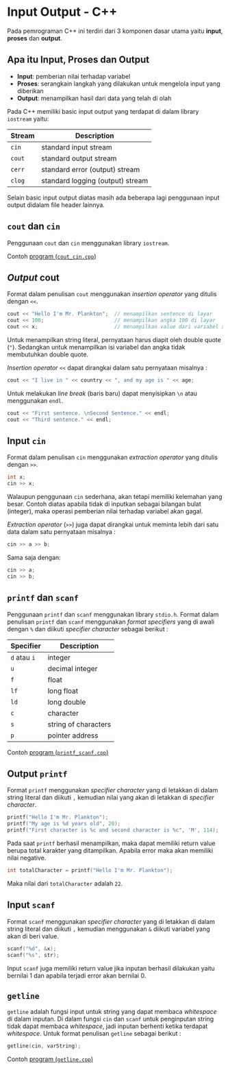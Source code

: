 # Input Output - C++

Pada pemrograman C++ ini terdiri dari 3 komponen dasar utama yaitu **input**, **proses** dan **output**.

## Apa itu Input, Proses dan Output

- **Input**: pemberian nilai terhadap variabel
- **Proses**: serangkain langkah yang dilakukan untuk mengelola input yang diberikan
- **Output**: menampilkan hasil dari data yang telah di olah

Pada C++ memiliki basic input output yang terdapat di dalam library `iostream` yaitu:

| Stream | Description                      |
| ------ | -------------------------------- |
| `cin`  | standard input stream            |
| `cout` | standard output stream           |
| `cerr` | standard error (output) stream   |
| `clog` | standard logging (output) stream |

Selain basic input output diatas masih ada beberapa lagi penggunaan input output didalam file header lainnya.

## `cout` dan `cin`

Penggunaan `cout` dan `cin` menggunakan library `iostream`.

Contoh [program (`cout_cin.cpp`)](cout_cin.cpp)

## *Output* cout

Format dalam penulisan `cout` menggunakan *insertion operator* yang ditulis dengan `<<`.

```cpp
cout << "Hello I'm Mr. Plankton";  // menampilkan sentence di layar
cout << 100;                       // menampilkan angka 100 di layar
cout << x;                         // menampilkan value dari variabel x di layar
```

Untuk menampilkan string literal, pernyataan harus diapit oleh double quote (`"`). Sedangkan untuk menampilkan isi variabel dan angka tidak membutuhkan double quote.

*Insertion operator* `<<` dapat dirangkai dalam satu pernyataan misalnya :

```cpp
cout << "I live in " << country << ", and my age is " << age;
```

Untuk melakukan _line break_ (baris baru) dapat menyisipkan `\n` atau menggunakan `endl`.

```cpp
cout << "First sentence. \nSecond Sentence." << endl;
cout << "Third sentence." << endl;
```

## Input `cin`

Format dalam penulisan `cin` menggunakan *extraction  operator* yang ditulis dengan `>>`.

```cpp
int x;
cin >> x;
```

Walaupun penggunaan `cin` sederhana, akan tetapi memiliki kelemahan yang besar. Contoh diatas apabila tidak di inputkan sebagai bilangan bulat (integer), maka operasi pemberian nilai terhadap variabel akan gagal.

*Extraction  operator* (`>>`) juga dapat dirangkai untuk meminta lebih dari satu data dalam satu pernyataan misalnya :

```cpp
cin >> a >> b;
```

Sama saja dengan:

```cpp
cin >> a;
cin >> b;
```

## `printf` dan `scanf`

Penggunaan `printf` dan `scanf` menggunakan library `stdio.h`. Format dalam penulisan `printf` dan `scanf` menggunakan *format specifiers* yang di awali dengan `%` dan diikuti *specifier character* sebagai berikut :

| Specifier    | Description          |
| ------------ | -------------------- |
| `d` atau `i` | integer              |
| `u`          | decimal integer      |
| `f`          | float                |
| `lf`         | long float           |
| `ld`         | long double          |
| `c`          | character            |
| `s`          | string of characters |
| `p`          | pointer address      |

Contoh [program (`printf_scanf.cpp`)](printf_scanf.cpp)

## Output `printf`

Format `printf` menggunakan *specifier character* yang di letakkan di dalam string literal dan diikuti `,` kemudian nilai yang akan di letakkan di *specifier character*.

```cpp
printf("Hello I'm Mr. Plankton");
printf("My age is %d years old", 20);
printf("First character is %c and second character is %c", 'M', 114);
```

Pada saat `printf` berhasil menampilkan, maka dapat memiliki return value berupa total karakter yang ditampilkan. Apabila error maka akan memiliki nilai negative.

```cpp
int totalCharacter = printf("Hello I'm Mr. Plankton");
```

Maka nilai dari `totalCharacter` adalah `22`.

## Input `scanf`

Format `scanf` menggunakan *specifier character* yang di letakkan di dalam string literal dan diikuti `,` kemudian menggunakan `&` diikuti variabel yang akan di beri value.

```cpp
scanf("%d", &x);
scanf("%s", str);
```

Input `scanf` juga memiliki return value jika inputan berhasil dilakukan yaitu bernilai 1 dan apabila terjadi error akan bernilai 0.

## `getline`

`getline` adalah fungsi input untuk string yang dapat membaca _whitespace_ di dalam inputan. Di dalam fungsi `cin` dan `scanf` untuk penginputan string tidak dapat membaca _whitespace_, jadi inputan berhenti ketika terdapat _whitespace_. Untuk format penulisan `getline` sebagai berikut :

```cpp
getline(cin, varString);
```

Contoh [program (`getline.cpp`)](getline.cpp)
